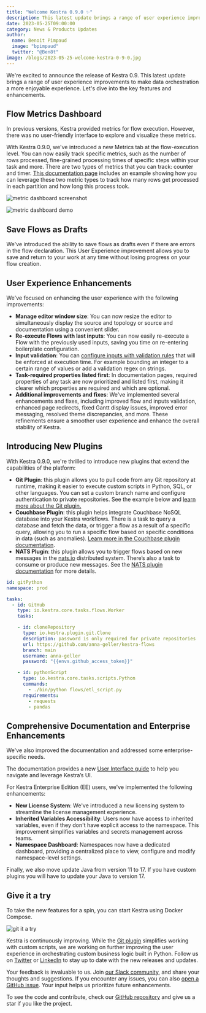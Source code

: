 ```yaml
---
title: "Welcome Kestra 0.9.0 ✨"
description: This latest update brings a range of user experience improvements to make data orchestration a more enjoyable experience.
date: 2023-05-25T09:00:00
category: News & Products Updates
author:
  name: Benoit Pimpaud
  image: "bpimpaud"
  twitter: "@Ben8t"
image: /blogs/2023-05-25-welcome-kestra-0-9-0.jpg
---
```


We're excited to announce the release of Kestra 0.9. This latest update brings a range of user experience improvements to make data orchestration a more enjoyable experience. Let's dive into the key features and enhancements.

## Flow Metrics Dashboard

In previous versions, Kestra provided metrics for flow execution. However, there was no user-friendly interface to explore and visualize these metrics. 

With Kestra 0.9.0, we've introduced a new Metrics tab at the flow-execution level. You can now easily track specific metrics, such as the number of rows processed, fine-grained processing times of specific steps within your task and more. 
There are two types of metrics that you can track: counter and timer. [This documentation page](https://kestra.io/docs/plugin-developer-guide/outputs#use-cases-for-metrics) includes an example showing how you can leverage these two metric types to track how many rows get processed in each partition and how long this process took.


![metric dashboard screenshot](/blogs/2023-05-25-welcome-kestra-0-9-0/metric_dashboard_screenshot.png)

![metric dashboard demo](/blogs/2023-05-25-welcome-kestra-0-9-0/metric_dashboard_demo.gif)


## Save Flows as Drafts

We've introduced the ability to save flows as drafts even if there are errors in the flow declaration.
This User Experience improvement allows you to save and return to your work at any time without losing progress on your flow creation.

## User Experience Enhancements 

We've focused on enhancing the user experience with the following improvements:
* **Manage editor window size**: You can now resize the editor to simultaneously display the source and topology or source and documentation using a convenient slider.
* **Re-execute Flows with last inputs**: You can now easily re-execute a Flow with the previously used inputs, saving you time on re-entering boilerplate configuration.
* **Input validation**: You can [configure inputs with validation rules](https://kestra.io/docs/developer-guide/inputs#input-validation) that will be enforced at execution time. For example bounding an integer to a certain range of values or add a validation regex on strings.
* **Task-required properties listed first**: In documentation pages, required properties of any task are now prioritized and listed first, making it clearer which properties are required and which are optional.
* **Additional improvements and fixes**: We've implemented several enhancements and fixes, including improved flow and inputs validation, enhanced page redirects, fixed Gantt display issues, improved error messaging, resolved theme discrepancies, and more. These refinements ensure a smoother user experience and enhance the overall stability of Kestra.

## Introducing New Plugins
With Kestra 0.9.0, we're thrilled to introduce new plugins that extend the capabilities of the platform:

* **Git Plugin**: this plugin allows you to pull code from any Git repository at runtime, making it easier to execute custom scripts in Python, SQL, or other languages. You can set a custom branch name and configure authentication to private repositories. See the example below and [learn more about the Git plugin.](https://kestra.io/plugins/plugin-git)
* **Couchbase Plugin**: this plugin helps integrate Couchbase NoSQL database into your Kestra workflows. There is a task to query a database and fetch the data, or trigger a flow as a result of a specific query, allowing you to run a specific flow based on specific conditions in data (such as anomalies). [Learn more in the Couchbase plugin documentation](https://kestra.io/plugins/plugin-couchbase).
* **NATS Plugin**: this plugin allows you to trigger flows based on new messages in the [nats.io](https://nats.io/) distributed system. There’s also a task to consume or produce new messages. See the [NATS plugin documentation](https://kestra.io/plugins/plugin-nats) for more details.

```yaml
id: gitPython
namespace: prod

tasks:
  - id: GitHub
    type: io.kestra.core.tasks.flows.Worker
    tasks:

    - id: cloneRepository
      type: io.kestra.plugin.git.Clone
      description: password is only required for private repositories
      url: https://github.com/anna-geller/kestra-flows
      branch: main
      username: anna-geller
      password: "{{envs.github_access_token}}"

    - id: pythonScript
      type: io.kestra.core.tasks.scripts.Python
      commands:
        - ./bin/python flows/etl_script.py
      requirements:
        - requests
        - pandas
```

## Comprehensive Documentation and Enterprise Enhancements

We've also improved the documentation and addressed some enterprise-specific needs.

The documentation provides a new [User Interface guide](https://kestra.io/docs/user-interface-guide) to help you navigate and leverage Kestra’s UI.

For Kestra Enterprise Edition (EE) users, we've implemented the following enhancements:

* **New License System**: We've introduced a new licensing system to streamline the license management experience.
* **Inherited Variables Accessibility**: Users now have access to inherited variables, even if they don't have explicit access to the namespace. This improvement simplifies variables and secrets management across teams.
* **Namespace Dashboard**: Namespaces now have a dedicated dashboard, providing a centralized place to view, configure and modify namespace-level settings.

Finally, we also move update Java from version 11 to 17. If you have custom plugins you will have to update your Java to version 17.


## Give it a try

To take the new features for a spin, you can start Kestra using Docker Compose.

![git it a try](/blogs/2023-05-25-welcome-kestra-0-9-0/give_it_try.png)

Kestra is continuously improving. While the [Git plugin](https://kestra.io/plugins/plugin-git) simplifies working with custom scripts, we are working on further improving the user experience in orchestrating custom business logic built in Python. Follow us on [Twitter](https://twitter.com/kestra_io) or [LinkedIn](https://fr.linkedin.com/company/kestra) to stay up to date with the new releases and updates. 

Your feedback is invaluable to us. Join [our Slack community](https://kestra.io/slack), and share your thoughts and suggestions. If you encounter any issues, you can also [open a GitHub issue](https://github.com/kestra-io/kestra/issues/new/choose). Your input helps us prioritize future enhancements.

To see the code and contribute, check our [GitHub repository](https://github.com/kestra-io/kestra) and give us a star if you like the project.
